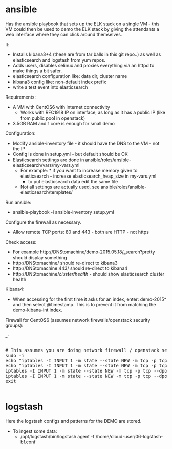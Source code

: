 ansible
=======

Has the ansible playbook that sets up the ELK stack on a single VM - this VM could then be used to demo the ELK stack by giving the attendants a web interface where they can click around themselves.

It: 
   * Installs kibana3+4 (these are from tar balls in this git repo..) as well as elasticsearch and logstash from yum repos. 
   * Adds users, disables selinux and proxies everything via an httpd to make things a bit safer. 
   * elasticsearch configuration like: data dir, cluster name
   * kibana3 config like: non-default index prefix
   * write a test event into elasticsearch

Requirements: 
   * A VM with CentOS6 with Internet connectivity 
      * Works with RFC1918 IP on interface, as long as it has a public IP (like from public pool in openstack)
   * 3.5GB RAM and 1 core is enough for small demo

Configuration: 
   * Modify ansible-inventory file - it should have the DNS to the VM - not the IP
   * Config is done in setup.yml - but default should be OK
   * Elasticsearch settings are done in ansible/roles/ansible-elasticsearch/vars/my-vars.yml
      * For example: 
	* if you want to increase memory given to elasticsearch - increase elasticsearch_heap_size in my-vars.yml
        * to put elasticsearch data edit the same file
      * Not all settings are actually used, see ansible/roles/ansible-elasticsearch/templates/ 

Run ansible:
   * ansible-playbook -i ansible-inventory setup.yml

Configure the firewall as necessary.
   * Allow remote TCP ports: 80 and 443 - both are HTTP - not https

Check access:
   * For example http://DNStomachine/demo-2015.05.18/_search?pretty should display something
   * http://DNStomachine/ should re-direct to kibana3
   * http://DNStomachine:443/ should re-direct to kibana4
   * http://DNStomachine/_cluster/health  -_ should show elasticsearch cluster health

Kibana4:
   * When accessing for the first time it asks for an index, enter: demo-2015* and then select @timestamp. This is to prevent it from matching the demo-kibana-int index.

Firewall for CentOS6 (assumes network firewalls/openstack security groups):

_-

<pre>

# This assumes you are doing network firewall / openstack security groups.
sudo -i
echo "iptables -I INPUT 1 -m state --state NEW -m tcp -p tcp --dport 80 -j ACCEPT" >> /etc/rc.local
echo "iptables -I INPUT 1 -m state --state NEW -m tcp -p tcp --dport 443 -j ACCEPT" >> /etc/rc.local
iptables -I INPUT 1 -m state --state NEW -m tcp -p tcp --dport 80 -j ACCEPT
iptables -I INPUT 1 -m state --state NEW -m tcp -p tcp --dport 443 -j ACCEPT
exit

</pre>

logstash
========

Here the logstash configs and patterns for the DEMO are stored.

   * To ingest some data:
      * /opt/logstash/bin/logstash agent -f /home/cloud-user/06-logstash-bf.conf
